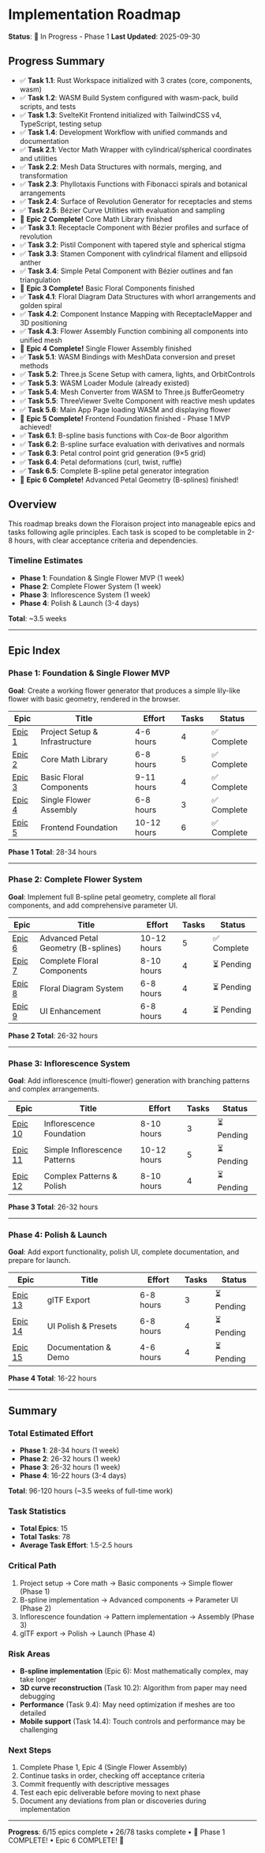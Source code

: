 # Implementation Roadmap

**Status**: 🚀 In Progress - Phase 1
**Last Updated**: 2025-09-30

## Progress Summary

- ✅ **Task 1.1**: Rust Workspace initialized with 3 crates (core, components, wasm)
- ✅ **Task 1.2**: WASM Build System configured with wasm-pack, build scripts, and tests
- ✅ **Task 1.3**: SvelteKit Frontend initialized with TailwindCSS v4, TypeScript, testing setup
- ✅ **Task 1.4**: Development Workflow with unified commands and documentation
- ✅ **Task 2.1**: Vector Math Wrapper with cylindrical/spherical coordinates and utilities
- ✅ **Task 2.2**: Mesh Data Structures with normals, merging, and transformation
- ✅ **Task 2.3**: Phyllotaxis Functions with Fibonacci spirals and botanical arrangements
- ✅ **Task 2.4**: Surface of Revolution Generator for receptacles and stems
- ✅ **Task 2.5**: Bézier Curve Utilities with evaluation and sampling
- 🎉 **Epic 2 Complete!** Core Math Library finished
- ✅ **Task 3.1**: Receptacle Component with Bézier profiles and surface of revolution
- ✅ **Task 3.2**: Pistil Component with tapered style and spherical stigma
- ✅ **Task 3.3**: Stamen Component with cylindrical filament and ellipsoid anther
- ✅ **Task 3.4**: Simple Petal Component with Bézier outlines and fan triangulation
- 🎉 **Epic 3 Complete!** Basic Floral Components finished
- ✅ **Task 4.1**: Floral Diagram Data Structures with whorl arrangements and golden spiral
- ✅ **Task 4.2**: Component Instance Mapping with ReceptacleMapper and 3D positioning
- ✅ **Task 4.3**: Flower Assembly Function combining all components into unified mesh
- 🎉 **Epic 4 Complete!** Single Flower Assembly finished
- ✅ **Task 5.1**: WASM Bindings with MeshData conversion and preset methods
- ✅ **Task 5.2**: Three.js Scene Setup with camera, lights, and OrbitControls
- ✅ **Task 5.3**: WASM Loader Module (already existed)
- ✅ **Task 5.4**: Mesh Converter from WASM to Three.js BufferGeometry
- ✅ **Task 5.5**: ThreeViewer Svelte Component with reactive mesh updates
- ✅ **Task 5.6**: Main App Page loading WASM and displaying flower
- 🎉 **Epic 5 Complete!** Frontend Foundation finished - Phase 1 MVP achieved!
- ✅ **Task 6.1**: B-spline basis functions with Cox-de Boor algorithm
- ✅ **Task 6.2**: B-spline surface evaluation with derivatives and normals
- ✅ **Task 6.3**: Petal control point grid generation (9×5 grid)
- ✅ **Task 6.4**: Petal deformations (curl, twist, ruffle)
- ✅ **Task 6.5**: Complete B-spline petal generator integration
- 🎉 **Epic 6 Complete!** Advanced Petal Geometry (B-splines) finished!

## Overview

This roadmap breaks down the Floraison project into manageable epics and tasks following agile principles. Each task is scoped to be completable in 2-8 hours, with clear acceptance criteria and dependencies.

### Timeline Estimates

- **Phase 1**: Foundation & Single Flower MVP (1 week)
- **Phase 2**: Complete Flower System (1 week)
- **Phase 3**: Inflorescence System (1 week)
- **Phase 4**: Polish & Launch (3-4 days)

**Total**: ~3.5 weeks

---

## Epic Index

### Phase 1: Foundation & Single Flower MVP

**Goal**: Create a working flower generator that produces a simple lily-like flower with basic geometry, rendered in the browser.

| Epic | Title | Effort | Tasks | Status |
|------|-------|--------|-------|--------|
| [Epic 1](roadmap/phase-1/epic-01-project-setup.md) | Project Setup & Infrastructure | 4-6 hours | 4 | ✅ Complete |
| [Epic 2](roadmap/phase-1/epic-02-core-math-library.md) | Core Math Library | 6-8 hours | 5 | ✅ Complete |
| [Epic 3](roadmap/phase-1/epic-03-floral-components.md) | Basic Floral Components | 9-11 hours | 4 | ✅ Complete |
| [Epic 4](roadmap/phase-1/epic-04-single-flower-assembly.md) | Single Flower Assembly | 6-8 hours | 3 | ✅ Complete |
| [Epic 5](roadmap/phase-1/epic-05-frontend-foundation.md) | Frontend Foundation | 10-12 hours | 6 | ✅ Complete |

**Phase 1 Total**: 28-34 hours

---

### Phase 2: Complete Flower System

**Goal**: Implement full B-spline petal geometry, complete all floral components, and add comprehensive parameter UI.

| Epic | Title | Effort | Tasks | Status |
|------|-------|--------|-------|--------|
| [Epic 6](roadmap/phase-2/epic-06-advanced-petal-geometry.md) | Advanced Petal Geometry (B-splines) | 10-12 hours | 5 | ✅ Complete |
| [Epic 7](roadmap/phase-2/epic-07-complete-floral-components.md) | Complete Floral Components | 8-10 hours | 4 | ⏳ Pending |
| [Epic 8](roadmap/phase-2/epic-08-floral-diagram-system.md) | Floral Diagram System | 6-8 hours | 4 | ⏳ Pending |
| [Epic 9](roadmap/phase-2/epic-09-ui-enhancement.md) | UI Enhancement | 6-8 hours | 4 | ⏳ Pending |

**Phase 2 Total**: 26-32 hours

---

### Phase 3: Inflorescence System

**Goal**: Add inflorescence (multi-flower) generation with branching patterns and complex arrangements.

| Epic | Title | Effort | Tasks | Status |
|------|-------|--------|-------|--------|
| [Epic 10](roadmap/phase-3/epic-10-inflorescence-foundation.md) | Inflorescence Foundation | 8-10 hours | 3 | ⏳ Pending |
| [Epic 11](roadmap/phase-3/epic-11-simple-inflorescence-patterns.md) | Simple Inflorescence Patterns | 10-12 hours | 5 | ⏳ Pending |
| [Epic 12](roadmap/phase-3/epic-12-complex-patterns-polish.md) | Complex Patterns & Polish | 8-10 hours | 4 | ⏳ Pending |

**Phase 3 Total**: 26-32 hours

---

### Phase 4: Polish & Launch

**Goal**: Add export functionality, polish UI, complete documentation, and prepare for launch.

| Epic | Title | Effort | Tasks | Status |
|------|-------|--------|-------|--------|
| [Epic 13](roadmap/phase-4/epic-13-gltf-export.md) | glTF Export | 6-8 hours | 3 | ⏳ Pending |
| [Epic 14](roadmap/phase-4/epic-14-ui-polish-presets.md) | UI Polish & Presets | 6-8 hours | 4 | ⏳ Pending |
| [Epic 15](roadmap/phase-4/epic-15-documentation-demo.md) | Documentation & Demo | 4-6 hours | 4 | ⏳ Pending |

**Phase 4 Total**: 16-22 hours

---

## Summary

### Total Estimated Effort

- **Phase 1**: 28-34 hours (1 week)
- **Phase 2**: 26-32 hours (1 week)
- **Phase 3**: 26-32 hours (1 week)
- **Phase 4**: 16-22 hours (3-4 days)

**Total**: 96-120 hours (~3.5 weeks of full-time work)

### Task Statistics

- **Total Epics**: 15
- **Total Tasks**: 78
- **Average Task Effort**: 1.5-2.5 hours

### Critical Path

1. Project setup → Core math → Basic components → Simple flower (Phase 1)
2. B-spline implementation → Advanced components → Parameter UI (Phase 2)
3. Inflorescence foundation → Pattern implementation → Assembly (Phase 3)
4. glTF export → Polish → Launch (Phase 4)

### Risk Areas

- **B-spline implementation** (Epic 6): Most mathematically complex, may take longer
- **3D curve reconstruction** (Task 10.2): Algorithm from paper may need debugging
- **Performance** (Task 9.4): May need optimization if meshes are too detailed
- **Mobile support** (Task 14.4): Touch controls and performance may be challenging

### Next Steps

1. Complete Phase 1, Epic 4 (Single Flower Assembly)
2. Continue tasks in order, checking off acceptance criteria
3. Commit frequently with descriptive messages
4. Test each epic deliverable before moving to next phase
5. Document any deviations from plan or discoveries during implementation

---

**Progress**: 6/15 epics complete • 26/78 tasks complete • 🎉 Phase 1 COMPLETE! • Epic 6 COMPLETE! 🎉
